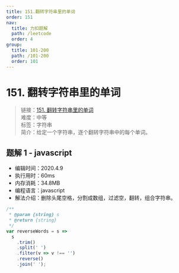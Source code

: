 ```yaml
---
title: 151.翻转字符串里的单词
order: 151
nav:
  title: 力扣题解
  path: /leetcode
  order: 4
group:
  title: 101-200
  path: /101-200
  order: 101
---
```


# 151. 翻转字符串里的单词

> 链接：[151. 翻转字符串里的单词](https://leetcode-cn.com/problems/reverse-words-in-a-string/)  
> 难度：中等  
> 标签：字符串  
> 简介：给定一个字符串，逐个翻转字符串中的每个单词。

## 题解 1 - javascript

- 编辑时间：2020.4.9
- 执行用时：60ms
- 内存消耗：34.8MB
- 编程语言：javascript
- 解法介绍：删除头尾空格，分割成数组，过滤空，翻转，组合字符串。

```javascript
/**
 * @param {string} s
 * @return {string}
 */
var reverseWords = s =>
  s
    .trim()
    .split(' ')
    .filter(v => v !== '')
    .reverse()
    .join(' ');
```
